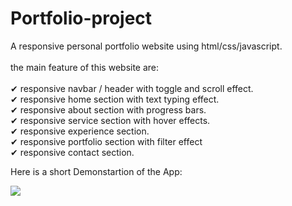 # Portfolio-project
A responsive personal portfolio website using html/css/javascript.</br></br>
the main feature of this website are:</br></br>
✔ responsive navbar / header with toggle and scroll effect.</br>
✔ responsive home section with text typing effect.</br>
✔ responsive about section with progress bars.</br>
✔ responsive service section with hover effects.</br>
✔ responsive experience section.</br>
✔ responsive portfolio section with filter effect</br>
✔ responsive contact section.</br>


Here is a short Demonstartion of the App:</br>

![](https://github.com/taslima63/Portfolio-project/blob/main/portfolio.gif)
